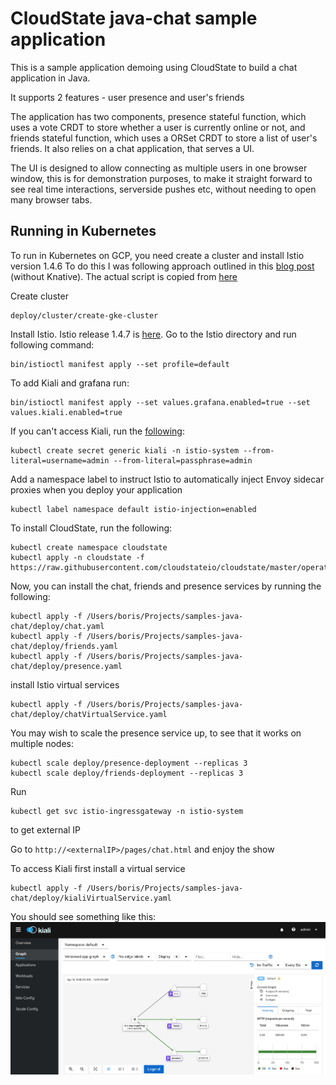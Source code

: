 # CloudState java-chat sample application

This is a sample application demoing using CloudState to build a chat application in Java.

It supports 2 features - user presence and user's friends

The application has two components, 
presence stateful function, which uses a vote CRDT to store whether a user is currently online or not, 
and friends stateful function, which uses a ORSet CRDT to store a list of user's friends. 
It also relies on a chat application, that serves a UI. 

The UI is designed to allow connecting as multiple users in one browser window, this is for demonstration purposes, to make it straight forward to see real time interactions, serverside pushes etc, without needing to open many browser tabs.

## Running in Kubernetes

To run in Kubernetes on GCP, you need create a cluster and install Istio version 1.4.6 
To do this I was following approach outlined in this [blog post](https://medium.com/google-cloud/how-to-properly-install-knative-on-gke-f39a1274cd4f)
(without Knative). The actual script is copied from [here](https://github.com/meteatamel/knative-tutorial/tree/master/setup)

Create cluster
````
deploy/cluster/create-gke-cluster
````
Install Istio. Istio release 1.4.7 is [here](https://github.com/istio/istio/releases/tag/1.4.7).
Go to the Istio directory and run following command:
````
bin/istioctl manifest apply --set profile=default
````
To add Kiali and grafana run:

````
bin/istioctl manifest apply --set values.grafana.enabled=true --set values.kiali.enabled=true
````
If you can't access Kiali, run the [following](https://github.com/rootsongjc/cloud-native-sandbox/issues/2):
````
kubectl create secret generic kiali -n istio-system --from-literal=username=admin --from-literal=passphrase=admin
````

Add a namespace label to instruct Istio to automatically inject Envoy sidecar proxies when you deploy your application
````
kubectl label namespace default istio-injection=enabled
````

To install CloudState, run the following:

````
kubectl create namespace cloudstate
kubectl apply -n cloudstate -f https://raw.githubusercontent.com/cloudstateio/cloudstate/master/operator/cloudstate.yaml
````

Now, you can install the chat, friends and presence services by running the following:

````
kubectl apply -f /Users/boris/Projects/samples-java-chat/deploy/chat.yaml
kubectl apply -f /Users/boris/Projects/samples-java-chat/deploy/friends.yaml
kubectl apply -f /Users/boris/Projects/samples-java-chat/deploy/presence.yaml
````

install Istio virtual services

````
kubectl apply -f /Users/boris/Projects/samples-java-chat/deploy/chatVirtualService.yaml
````

You may wish to scale the presence service up, to see that it works on multiple nodes:

```
kubectl scale deploy/presence-deployment --replicas 3
kubectl scale deploy/friends-deployment --replicas 3
```
Run 
````
kubectl get svc istio-ingressgateway -n istio-system
````
to get external IP

Go to `http://<externalIP>/pages/chat.html` and enjoy the show

To access Kiali first install a virtual service
````
kubectl apply -f /Users/boris/Projects/samples-java-chat/deploy/kialiVirtualService.yaml
````
You should see something like this:
![Kiali](images/kiali.png)